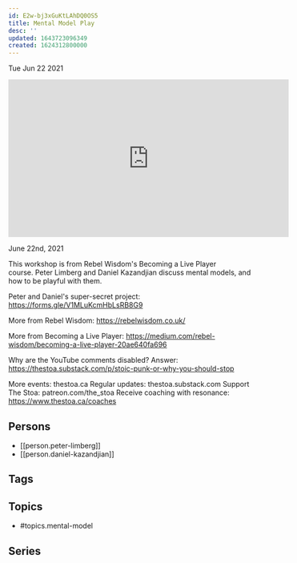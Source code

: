 ```yaml
---
id: E2w-bj3xGuKtLAhDQ0OS5
title: Mental Model Play
desc: ''
updated: 1643723096349
created: 1624312800000
---
```





Tue Jun 22 2021

<iframe width="560" height="315" src="https://www.youtube.com/embed/jDem_2Npm_I" title="Mental Model Play w/ Peter Limberg and Daniel Kazandjian" frameborder="0" allow="accelerometer; autoplay; clipboard-write; encrypted-media; gyroscope; picture-in-picture" allowfullscreen ></iframe>

June 22nd, 2021

This workshop is from Rebel Wisdom's Becoming a Live Player course. Peter Limberg and Daniel Kazandjian discuss mental models, and how to be playful with them.

Peter and Daniel's super-secret project: https://forms.gle/V1MLuKcmHbLsRB8G9

More from Rebel Wisdom: https://rebelwisdom.co.uk/

More from Becoming a Live Player: https://medium.com/rebel-wisdom/becoming-a-live-player-20ae640fa696

Why are the YouTube comments disabled? Answer: https://thestoa.substack.com/p/stoic-punk-or-why-you-should-stop

More events: thestoa.ca
Regular updates: thestoa.substack.com
Support The Stoa: patreon.com/the_stoa
Receive coaching with resonance: https://www.thestoa.ca/coaches

## Persons

- [[person.peter-limberg]]
- [[person.daniel-kazandjian]]

## Tags



## Topics

- #topics.mental-model

## Series



